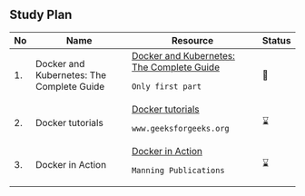 
## Study Plan 

|No|Name|Resource|Status|
|--|----|--------|------|
|1.|Docker and Kubernetes: The Complete Guide|[Docker and Kubernetes: The Complete Guide](https://www.udemy.com/course/docker-and-kubernetes-the-complete-guide/) <p>```Only first part```|:book:|
|2.|Docker tutorials|[Docker tutorials](https://www.geeksforgeeks.org/docker-tutorial/?ref=lbp) <p> ```www.geeksforgeeks.org```|:hourglass:|
|3.|Docker in Action|[Docker in Action](https://github.com/abbos0123/Computer-Science-Books/blob/main/DevOps/Docker/Docker%20in%20action%20(second%20edition).pdf) <p> ```Manning Publications```|:hourglass:|
